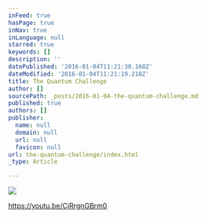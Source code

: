 ```yaml
---
inFeed: true
hasPage: true
inNav: true
inLanguage: null
starred: true
keywords: []
description: ''
datePublished: '2016-01-04T11:21:30.168Z'
dateModified: '2016-01-04T11:21:19.218Z'
title: The Quantum Challenge
author: []
sourcePath: _posts/2016-01-04-the-quantum-challenge.md
published: true
authors: []
publisher:
  name: null
  domain: null
  url: null
  favicon: null
url: the-quantum-challenge/index.html
_type: Article

---
```

![](https://the-grid-user-content.s3-us-west-2.amazonaws.com/7063b873-a4fa-4f44-9d86-fa521bdadbf0.jpg)

https://youtu.be/CjRrgnGBrm0